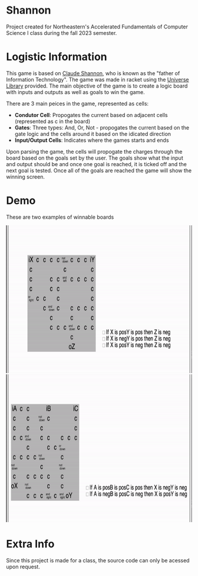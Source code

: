 # Shannon
Project created for Northeastern's Accelerated Fundamentals of Computer Science I class during the fall 2023 semester. 

# Logistic Information
This game is based on [Claude Shannon](https://en.wikipedia.org/wiki/Claude_Shannon), who is known as the "father of Information Technology". The game was made in racket using the [Universe Library](https://docs.racket-lang.org/teachpack/2htdpuniverse.html#(part._universe)) provided. The main objective of the game is to create a logic board with inputs and outputs as well as goals to win the game. 

There are 3 main peices in the game, represented as cells: 
* **Condutor Cell**: Propogates the current based on adjacent cells (represented as c in the board)
* **Gates**: Three types: And, Or, Not - propogates the current based on the gate logic and the cells around it based on the idicated direction
* **Input/Output Cells**: Indicates where the games starts and ends

Upon parsing the game, the cells will propogate the charges through the board based on the goals set by the user. The goals show what the input and output should be and once one goal is reached, it is ticked off and the next goal is tested. Once all of the goals are reached the game will show the winning screen. 

# Demo
These are two examples of winnable boards
<p align="center">
  <img src="https://github.com/vivianzo/Shannon/blob/main/shannon%20WS4.gif" alt="Shannon demo WS4" height="400"/>
  <img src="https://github.com/vivianzo/Shannon/blob/main/shannon%20WS5.gif" alt="Shannon demo WS4" height="400"/>
</p>

# Extra Info
Since this project is made for a class, the source code can only be acessed upon request. 


